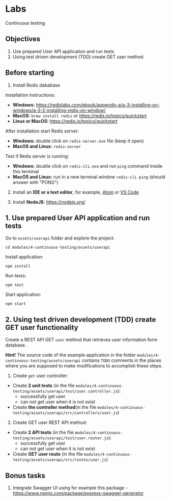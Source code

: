 # Labs

Continuous testing

## Objectives

1. Use prepared User API application and run tests
2. Using test driven development (TDD) create GET user method

## Before starting

1. Install Redis dababase

Installation instructions:

- **Windows:** https://redislabs.com/ebook/appendix-a/a-3-installing-on-windows/a-3-2-installing-redis-on-window/
- **MacOS:** `brew install redis` or https://redis.io/topics/quickstart
- **Linux or MacOS:** https://redis.io/topics/quickstart

After installation start Redis server:

- **Windows:** double click on `redis-server.exe` file (keep it open)
- **MacOS and Linux:** `redis-server`

Test if Redis server is running:

- **Windows:** double click on `redis-cli.exe` and run `ping` command inside this terminal
- **MacOS and Linux:** run in a new terminal window `redis-cli ping` (should answer with "PONG")

2. Install an **IDE or a text editor**, for example, [Atom](https://atom.io/) or [VS Code](https://code.visualstudio.com/)

3. Install **NodeJS**: https://nodejs.org/

## 1. Use prepared User API application and run tests

Go to `assets/userapi` folder and explore the project:

```
cd modules/4-continuous-testing/assets/userapi
```

Install application:

```
npm install
```

Run tests:

```
npm test
```

Start application:

```
npm start
```

## 2. Using test driven development (TDD) create GET user functionality

Create a REST API GET `user` method that retrieves user information form database.

**Hint!** The source code of the example application in the folder `modules/4-continuous-testing/assets/userapi` contains `TODO` comments in the places where you are supposed to make modifications to accomplish these steps.

1. Create `get` user controller:
  - Create **2 unit tests** (in the file `modules/4-continuous-testing/assets/userapi/test/user.controller.js`):
    - successfully get user
    - can not get user when it is not exist
  - Create **the controller method**(in the file `modules/4-continuous-testing/assets/userapi/src/controllers/user.js`)

2. Create GET user REST API method:
  - Create **2 API tests** (in the file `modules/4-continuous-testing/assets/userapi/test/user.router.js`):
    - successfully get user
    - can not get user when it is not exist
  - Create **GET user route** (in the file `modules/4-continuous-testing/assets/userapi/src/routes/user.js`)

## Bonus tasks

1. Integrate Swagger UI using for example this package - https://www.npmjs.com/package/express-swagger-generator

